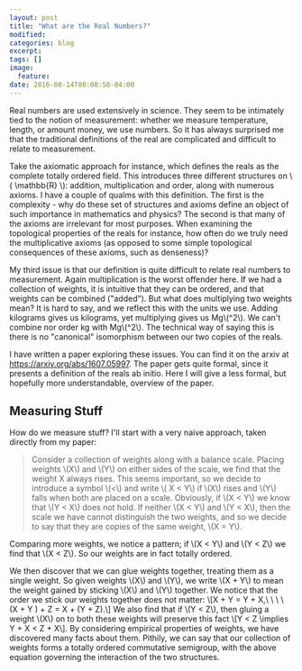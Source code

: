 ```yaml
---
layout: post
title: "What are the Real Numbers?"
modified:
categories: blog
excerpt:
tags: []
image:
  feature:
date: 2016-08-14T08:08:50-04:00
---
```


Real numbers are used extensively in science. They seem to be intimately tied to the notion of measurement: whether we measure temperature, length, or amount money, we use numbers. So it has always surprised me that the traditional definitions of the real are complicated and difficult to relate to measurement.

Take the axiomatic approach for instance, which defines the reals as the complete totally ordered field. This introduces three different structures on \\( \mathbb{R} \\): addition, multiplication and order, along with numerous axioms. I have a couple of qualms with this definition. The first is the complexity - why do these set of structures and axioms define an object of such importance in mathematics and physics? The second is that many of the axioms are irrelevant for most purposes. When examining the topological properties of the reals for instance, how often do we truly need the multiplicative axioms (as opposed to some simple topological consequences of these axioms, such as denseness)?

My third issue is that our definition is quite difficult to relate real numbers to measurement. Again multiplication is the worst offender here. If we had a collection of weights, it is intuitive that they can be ordered, and that weights can be combined ("added"). But what does multiplying two weights mean? It is hard to say, and we reflect this with the units we use. Adding kilograms gives us kilograms, yet multiplying gives us Mg\\(^2\\). We can't combine nor order kg with Mg\\(^2\\). The technical way of saying this is there is no "canonical" isomorphism between our two copies of the reals.

I have written a paper exploring these issues. You can find it on the arxiv at https://arxiv.org/abs/1607.05997. The paper gets quite formal, since it presents a definition of the reals ab initio. Here I will give a less formal, but hopefully more understandable, overview of the paper.

## Measuring Stuff
How do we measure stuff? I'll start with a very naive approach, taken directly from my paper:

>Consider a collection of weights along with a balance scale. Placing weights \\(X\\) and \\(Y\\) on either sides of the scale, we find that the weight X always rises. This seems important, so we decide to introduce a symbol \\(<\\)  and write \\( X < Y\\) if \\(X\\) rises and \\(Y\\) falls when both are placed on a scale. Obviously, if \\(X < Y\\) we know that \\(Y < X\\) does not hold. If neither \\(X < Y\\) and \\(Y < X\\), then the scale we have cannot distinguish the two weights, and so we decide to say that they are copies of the same weight, \\(X = Y\\).

Comparing more weights, we notice a pattern; if \\(X < Y\\) and \\(Y < Z\\) we find that \\(X < Z\\). So our weights are in fact totally ordered.

We then discover that we can glue weights together, treating them as a single weight. So given weights \\(X\\) and \\(Y\\), we write \\(X + Y\\) to mean the weight gained by sticking \\(X\\) and \\(Y\\) together. We notice that the order we stick our weights together does not matter:
\\[X + Y = Y + X,\ \ \ \ (X + Y ) + Z = X + (Y + Z).\\]
We also find that if \\(Y < Z\\), then gluing a weight \\(X\\) on to both these weights will preserve this fact
\\[Y < Z \implies Y + X < Z + X\\].
By considering empirical properties of weights, we have discovered many facts about them. Pithily, we can say that our collection of weights forms a totally ordered commutative semigroup, with the above equation governing the interaction of the two structures.
